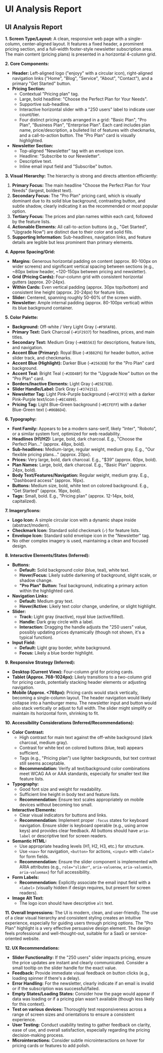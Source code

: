 # UI Analysis Report

## UI Analysis Report

**1. Screen Type/Layout:**
A clean, responsive web page with a single-column, center-aligned layout. It features a fixed header, a prominent pricing section, and a full-width footer-style newsletter subscription area. The main content (pricing plans) is presented in a horizontal 4-column grid.

**2. Core Components:**
*   **Header:** Left-aligned logo ("enjoyy" with a circular icon), right-aligned navigation links ("Home", "Blog", "Service", "About", "Contact"), and a primary "Get Started" button.
*   **Pricing Section:**
    *   Contextual "Pricing plan" tag.
    *   Large, bold headline: "Choose the Perfect Plan for Your Needs".
    *   Supportive sub-headline.
    *   Interactive horizontal slider with a "250 users" label to indicate user count/tier.
    *   Four distinct pricing cards arranged in a grid: "Basic Plan", "Pro Plan", "Business Plan", "Enterprise Plan". Each card includes plan name, price/description, a bulleted list of features with checkmarks, and a call-to-action button. The "Pro Plan" card is visually highlighted.
*   **Newsletter Section:**
    *   Top-aligned "Newsletter" tag with an envelope icon.
    *   Headline: "Subscribe to our Newsletter".
    *   Descriptive text.
    *   Inline email input field and "Subscribe" button.

**3. Visual Hierarchy:**
The hierarchy is strong and directs attention efficiently:
1.  **Primary Focus:** The main headline "Choose the Perfect Plan for Your Needs" (largest, boldest text).
2.  **Secondary Focus:** The "Pro Plan" pricing card, which is visually dominant due to its solid blue background, contrasting button, and subtle shadow, clearly indicating it as the recommended or most popular option.
3.  **Tertiary Focus:** The prices and plan names within each card, followed by the feature lists.
4.  **Actionable Elements:** All call-to-action buttons (e.g., "Get Started", "Upgrade Now") are distinct due to their color and solid fills.
5.  **Supporting Information:** Sub-headlines, navigation links, and feature details are legible but less prominent than primary elements.

**4. Approx Spacing/Grid:**
*   **Margins:** Generous horizontal padding on content (approx. 80-100px on wider screens) and significant vertical spacing between sections (e.g., ~80px below header, ~120-150px between pricing and newsletter).
*   **Grid (Pricing Cards):** Four-column grid with consistent horizontal gutters (approx. 20-24px).
*   **Within Cards:** Even vertical padding (approx. 30px top/bottom) and consistent line height (approx. 20-24px) for feature lists.
*   **Slider:** Centered, spanning roughly 50-60% of the screen width.
*   **Newsletter:** Ample internal padding (approx. 80-100px vertical) within its blue background container.

**5. Color Palette:**
*   **Background:** Off-white / Very Light Gray (`~#F9FAFB`).
*   **Primary Text:** Dark Charcoal (`~#1F2937`) for headlines, prices, and main titles.
*   **Secondary Text:** Medium Gray (`~#4B5563`) for descriptions, feature lists, and navigation.
*   **Accent Blue (Primary):** Royal Blue (`~#3B82F6`) for header button, active slider track, and checkmarks.
*   **Accent Blue (Highlight):** Darker Blue (`~#2563EB`) for the "Pro Plan" card background.
*   **Accent Teal:** Bright Teal (`~#2DD4BF`) for the "Upgrade Now" button on the "Pro Plan" card.
*   **Borders/Inactive Elements:** Light Gray (`~#E5E7EB`).
*   **Slider Handle/Label:** Dark Gray (`~#374151`).
*   **Newsletter Tag:** Light Pink-Purple background (`~#FCE7F3`) with a darker Pink-Purple text/icon (`~#EC4899`).
*   **Pricing Tag:** Light Blue-Green background (`~#ECFEFF`) with a darker Blue-Green text (`~#06B6D4`).

**6. Typography:**
*   **Font Family:** Appears to be a modern sans-serif, likely "Inter", "Roboto", or a similar system font, optimized for web readability.
*   **Headlines (H1/H2):** Large, bold, dark charcoal. E.g., "Choose the Perfect Plan..." (approx. 48px, bold).
*   **Sub-headlines:** Medium-large, regular weight, medium gray. E.g., "Our flexible pricing plans..." (approx. 20px).
*   **Prices:** Very large, bold, dark charcoal. E.g., "$39" (approx. 60px, bold).
*   **Plan Names:** Large, bold, dark charcoal. E.g., "Basic Plan" (approx. 24px, bold).
*   **Body Text/Features/Navigation:** Regular weight, medium gray. E.g., "Dashboard access" (approx. 16px).
*   **Buttons:** Medium size, bold, white text on colored background. E.g., "Get Started" (approx. 16px, bold).
*   **Tags:** Small, bold. E.g., "Pricing plan" (approx. 12-14px, bold, capitalized).

**7. Imagery/Icons:**
*   **Logo Icon:** A simple circular icon with a dynamic shape inside (abstract/modern).
*   **Checkmark Icon:** Standard solid checkmark (`✓`) for feature lists.
*   **Envelope Icon:** Standard solid envelope icon in the "Newsletter" tag.
*   No other complex imagery is used, maintaining a clean and focused design.

**8. Interactive Elements/States (Inferred):**
*   **Buttons:**
    *   **Default:** Solid background color (blue, teal), white text.
    *   **Hover/Focus:** Likely subtle darkening of background, slight scale, or shadow change.
    *   **"Pro Plan" Button:** Teal background, indicating a primary action within the highlighted card.
*   **Navigation Links:**
    *   **Default:** Medium gray text.
    *   **Hover/Active:** Likely text color change, underline, or slight highlight.
*   **Slider:**
    *   **Track:** Light gray (inactive), royal blue (active/filled).
    *   **Handle:** Dark gray circle with a label.
    *   **Interaction:** Dragging the handle adjusts the "250 users" value, possibly updating prices dynamically (though not shown, it's a typical function).
*   **Input Field:**
    *   **Default:** Light gray border, white background.
    *   **Focus:** Likely a blue border highlight.

**9. Responsive Strategy (Inferred):**
*   **Desktop (Current View):** Four-column grid for pricing cards.
*   **Tablet (Approx. 768-1024px):** Likely transitions to a two-column grid for pricing cards, potentially stacking header elements or adjusting navigation.
*   **Mobile (Approx. <768px):** Pricing cards would stack vertically, becoming a single-column layout. The header navigation would likely collapse into a hamburger menu. The newsletter input and button would also stack vertically or adjust to full width. The slider might simplify or maintain its horizontal form, shrinking to fit.

**10. Accessibility Considerations (Inferred/Recommendations):**
*   **Color Contrast:**
    *   High contrast for main text against the off-white background (dark charcoal, medium gray).
    *   Contrast for white text on colored buttons (blue, teal) appears sufficient.
    *   Tags (e.g., "Pricing plan") use lighter backgrounds, but text contrast still seems acceptable.
    *   **Recommendation:** Verify all text/background color combinations meet WCAG AA or AAA standards, especially for smaller text like feature lists.
*   **Typography:**
    *   Good font size and weight for readability.
    *   Sufficient line height in body text and feature lists.
    *   **Recommendation:** Ensure text scales appropriately on mobile devices without becoming too small.
*   **Interactive Elements:**
    *   Clear visual indicators for buttons and links.
    *   **Recommendation:** Implement proper `:focus` states for keyboard navigation. Ensure slider is keyboard operable (e.g., using arrow keys) and provides clear feedback. All buttons should have `aria-label` or descriptive text for screen readers.
*   **Semantic HTML:**
    *   Use appropriate heading levels (H1, H2, H3, etc.) for structure.
    *   Use `<nav>` for navigation, `<button>` for actions, `<input>` with `<label>` for form fields.
    *   **Recommendation:** Ensure the slider component is implemented with ARIA attributes (e.g., `role="slider"`, `aria-valuenow`, `aria-valuemin`, `aria-valuemax`) for full accessibility.
*   **Form Labels:**
    *   **Recommendation:** Explicitly associate the email input field with a `<label>` (visually hidden if design requires, but present for screen readers).
*   **Image Alt Text:**
    *   The logo icon should have descriptive `alt` text.

**11. Overall Impressions:**
The UI is modern, clean, and user-friendly. The use of a clear visual hierarchy and consistent styling creates an intuitive experience, especially for guiding users through pricing options. The "Pro Plan" highlight is a very effective persuasive design element. The design feels professional and well-thought-out, suitable for a SaaS or service-oriented website.

**12. UX Recommendations:**
*   **Slider Functionality:** If the "250 users" slider impacts pricing, ensure the price updates are instant and clearly communicated. Consider a small tooltip on the slider handle for the exact value.
*   **Feedback:** Provide immediate visual feedback on button clicks (e.g., loading spinner if there's a delay).
*   **Error Handling:** For the newsletter, clearly indicate if an email is invalid or if the subscription was successful/failed.
*   **Empty States/Loading States:** Consider how the page would appear if data was loading or if a pricing plan wasn't available (though less likely for this context).
*   **Test on various devices:** Thoroughly test responsiveness across a range of screen sizes and orientations to ensure a consistent experience.
*   **User Testing:** Conduct usability testing to gather feedback on clarity, ease of use, and overall satisfaction, especially regarding the pricing decision-making process.
*   **Microinteractions:** Consider subtle microinteractions on hover for pricing cards or features to add polish.